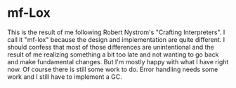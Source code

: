 # mf-Lox

This is the result of me following Robert Nystrom's "Crafting Interpreters". I call it "mf-lox" because the design and implementation are quite different. I should confess that most of those differences are unintentional and the result of me realizing something a bit too late and not wanting to go back and make fundamental changes. But I'm mostly happy with what I have right now. Of course there is still some work to do. Error handling needs some work and I still have to implement a GC.